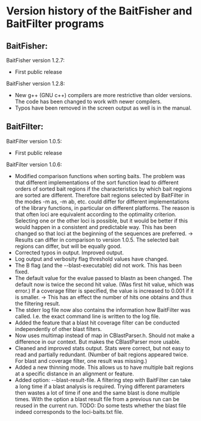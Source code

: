 Version history of the BaitFisher and BaitFilter programs
=========================================================

BaitFisher:
-----------

BaitFisher version 1.2.7:
*   First public release

BaitFisher version 1.2.8:	
*   New g++ (GNU c++) compilers are more restrictive than older versions. The code has been changed to work with newer compilers.
*   Typos have been removed in the screen output as well is in the manual.


BaitFilter:
-----------

BaitFilter version 1.0.5:
*   First public release

BaitFilter version 1.0.6:
* Modified comparison functions when sorting baits. The problem was that different implementations of the sort function lead to different orders of sorted bait regions if the characteristics by which bait regions are sorted are different. Therefore bait regions selected by BaitFilter in the modes -m as, -m ab, etc. could differ for different implementations of the library functions, in particular on different platforms. The reason is that often loci are equivalent according to the optimality criterion. Selecting one or the other loci is possible, but it would be better if this would happen in a consistent and predictable way. This has been changed so that loci at the beginning of the sequences are preferred. -> Results can differ in comparison to version 1.0.5. The selected bait regions  can differ, but will be equally good.
* Corrected typos in output. Improved output.
* Log output and verbosity flag threshold values have changed.
* The B flag (and the --blast-executable) did not work. This has been fixed.
* The default value for the evalue passed to blastn as been changed. The default now is twice the second hit value. (Was first hit value, which was error.) If a coverage filter is specified, the value is increased to 0.001 if it is smaller. -> This has an effect the number of hits one obtains and thus the filtering result.
* The stderr log file now also contains the information how BaitFilter was called. I.e. the exact command line is written to the log file.
* Added the feature that a blast hit coverage filter can be conducted independently of other blast filters.
* Now uses multimap instead of map in CBlastParser.h. Should not make a difference in our context. But makes the CBlastParser more usable.
* Cleaned and improved stats output. Stats were correct, but not easy to read and partially redundant. (Number of bait regions appeared twice. For blast and coverage filter, one result was missing.)
* Added a new thinning mode. This allows us to have multiple bait regions at a specific distance in an alignment or feature.
* Added option: --blast-result-file. A filtering step with BaitFilter can take a long time if a blast analysis is required. Trying different parameters then wastes a lot of time if one and the same blast is done multiple times. With the option a blast result file from a previous run can be reused in the current run. TODO: Do some tests whether the blast file indeed corresponds to the loci-baits.txt file.
